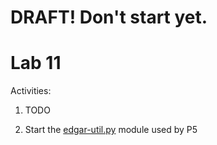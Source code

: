 # DRAFT!  Don't start yet.

# Lab 11

Activities:

1. TODO

2. Start the [edgar-util.py](./edgar-util) module used by P5
